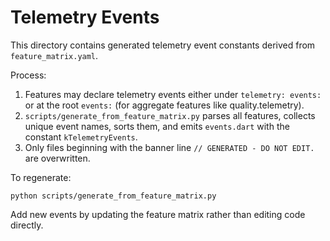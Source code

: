 # Telemetry Events

This directory contains generated telemetry event constants derived from `feature_matrix.yaml`.

Process:
1. Features may declare telemetry events either under `telemetry: events:` or at the root `events:` (for aggregate features like quality.telemetry).
2. `scripts/generate_from_feature_matrix.py` parses all features, collects unique event names, sorts them, and emits `events.dart` with the constant `kTelemetryEvents`.
3. Only files beginning with the banner line `// GENERATED - DO NOT EDIT.` are overwritten.

To regenerate:
```
python scripts/generate_from_feature_matrix.py
```

Add new events by updating the feature matrix rather than editing code directly.
